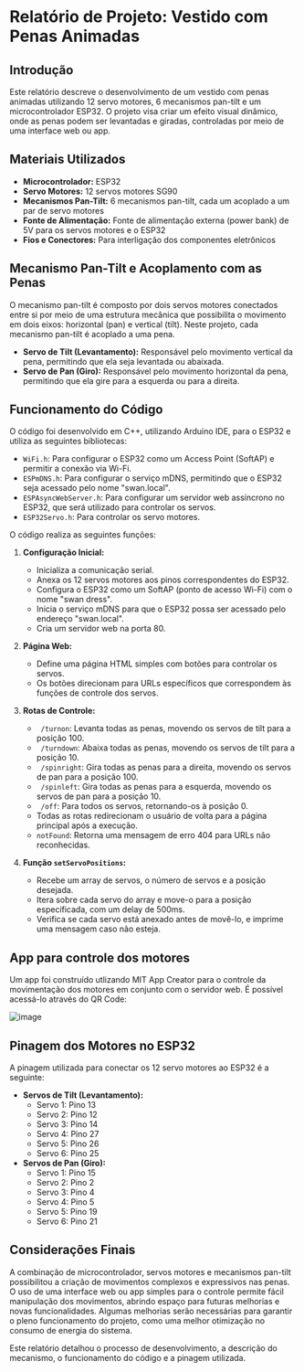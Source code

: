 # Relatório de Projeto: Vestido com Penas Animadas

## Introdução

Este relatório descreve o desenvolvimento de um vestido com penas animadas utilizando 12 servo motores, 6 mecanismos pan-tilt e um microcontrolador ESP32. O projeto visa criar um efeito visual dinâmico, onde as penas podem ser levantadas e giradas, controladas por meio de uma interface web ou app.

## Materiais Utilizados

*   **Microcontrolador:** ESP32
*   **Servo Motores:** 12 servos motores SG90
*   **Mecanismos Pan-Tilt:** 6 mecanismos pan-tilt, cada um acoplado a um par de servo motores
*   **Fonte de Alimentação:** Fonte de alimentação externa (power bank) de 5V para os servos motores e o ESP32
*   **Fios e Conectores:** Para interligação dos componentes eletrônicos

## Mecanismo Pan-Tilt e Acoplamento com as Penas

O mecanismo pan-tilt é composto por dois servos motores conectados entre si por meio de uma estrutura mecânica que possibilita o movimento em dois eixos: horizontal (pan) e vertical (tilt). Neste projeto, cada mecanismo pan-tilt é acoplado a uma pena.

*   **Servo de Tilt (Levantamento):** Responsável pelo movimento vertical da pena, permitindo que ela seja levantada ou abaixada.
*   **Servo de Pan (Giro):** Responsável pelo movimento horizontal da pena, permitindo que ela gire para a esquerda ou para a direita.

## Funcionamento do Código

O código foi desenvolvido em C++, utilizando Arduino IDE, para o ESP32 e utiliza as seguintes bibliotecas:

*   `WiFi.h`: Para configurar o ESP32 como um Access Point (SoftAP) e permitir a conexão via Wi-Fi.
*   `ESPmDNS.h`: Para configurar o serviço mDNS, permitindo que o ESP32 seja acessado pelo nome "swan.local".
*   `ESPAsyncWebServer.h`: Para configurar um servidor web assíncrono no ESP32, que será utilizado para controlar os servos.
*   `ESP32Servo.h`: Para controlar os servo motores.

O código realiza as seguintes funções:

1.  **Configuração Inicial:**
    *   Inicializa a comunicação serial.
    *   Anexa os 12 servos motores aos pinos correspondentes do ESP32.
    *   Configura o ESP32 como um SoftAP (ponto de acesso Wi-Fi) com o nome "swan dress".
    *   Inicia o serviço mDNS para que o ESP32 possa ser acessado pelo endereço "swan.local".
    *   Cria um servidor web na porta 80.

2.  **Página Web:**
    *   Define uma página HTML simples com botões para controlar os servos.
    *   Os botões direcionam para URLs específicos que correspondem às funções de controle dos servos.

3.  **Rotas de Controle:**
    *   ` /turnon`: Levanta todas as penas, movendo os servos de tilt para a posição 100.
    *   ` /turndown`: Abaixa todas as penas, movendo os servos de tilt para a posição 10.
    *   ` /spinright`: Gira todas as penas para a direita, movendo os servos de pan para a posição 100.
    *   ` /spinleft`: Gira todas as penas para a esquerda, movendo os servos de pan para a posição 10.
    *   ` /off`: Para todos os servos, retornando-os à posição 0.
    *   Todas as rotas redirecionam o usuário de volta para a página principal após a execução.
    *   `notFound`: Retorna uma mensagem de erro 404 para URLs não reconhecidas.

4.  **Função `setServoPositions`:**
    *   Recebe um array de servos, o número de servos e a posição desejada.
    *   Itera sobre cada servo do array e move-o para a posição especificada, com um delay de 500ms.
    *   Verifica se cada servo está anexado antes de movê-lo, e imprime uma mensagem caso não esteja.

## App para controle dos motores

Um app foi construído utlizando MIT App Creator para o controle da movimentação dos motores em conjunto com o servidor web. É possível acessá-lo através do QR Code:

![image](https://github.com/user-attachments/assets/b1f43192-11d3-486e-84c6-dbc2fe5efde0)

## Pinagem dos Motores no ESP32

A pinagem utilizada para conectar os 12 servo motores ao ESP32 é a seguinte:

*   **Servos de Tilt (Levantamento):**
    *   Servo 1: Pino 13
    *   Servo 2: Pino 12
    *   Servo 3: Pino 14
    *   Servo 4: Pino 27
    *   Servo 5: Pino 26
    *   Servo 6: Pino 25
*   **Servos de Pan (Giro):**
    *   Servo 1: Pino 15
    *   Servo 2: Pino 2
    *   Servo 3: Pino 4
    *   Servo 4: Pino 5
    *   Servo 5: Pino 19
    *   Servo 6: Pino 21

## Considerações Finais

A combinação de microcontrolador, servos motores e mecanismos pan-tilt possibilitou a criação de movimentos complexos e expressivos nas penas. O uso de uma interface web ou app simples para o controle permite fácil manipulação dos movimentos, abrindo espaço para futuras melhorias e novas funcionalidades. Algumas melhorias serão necessárias para garantir o pleno funcionamento do projeto, como uma melhor otimização no consumo de energia do sistema.

Este relatório detalhou o processo de desenvolvimento, a descrição do mecanismo, o funcionamento do código e a pinagem utilizada.
